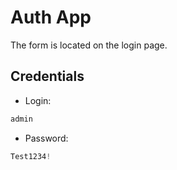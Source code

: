 # Auth App

The form is located on the login page.

## Credentials

- Login:

```js
admin
```

- Password:

```js
Test1234!
```
